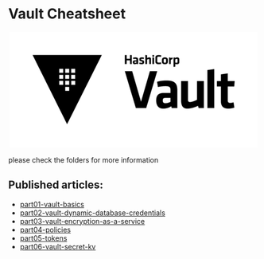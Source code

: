 # Vault Cheatsheet

<p align="center" style="text-align:center;">
  <a href="https://www.hashicorp.com/certification/vault-associate">
    <img alt="HashiCorp Associate logo" src="img/vault.png" width="500" />
  </a>
</p>


please check the folders for more information
## Published articles:

- [part01-vault-basics](./part01-vault-basics/README.md)
- [part02-vault-dynamic-database-credentials](./part02-vault-dynamic-database-credentials/README.md)
- [part03-vault-encryption-as-a-service](./part03-vault-encryption-as-a-service/README.md)
- [part04-policies](./part04-policies/README.md)
- [part05-tokens](./part05-tokens/README.md)
- [part06-vault-secret-kv](./part06-vault-secret-kv/README.md)

